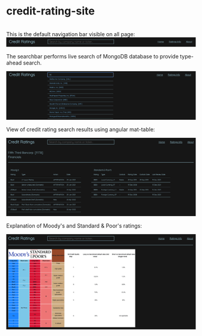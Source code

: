 # credit-rating-site

<br />
This is the default navigation bar visible on all page:

<img src="/example-images/basic.png" alt="Default navbar">
<br />

The searchbar performs live search of MongoDB database to provide type-ahead search.

<img src="/example-images/typeAheadSearch.png" alt="Type-ahead search demo">
<br />

View of credit rating search results using angular mat-table:

<img src="/example-images/results.png" alt="Credit rating search results view">
<br />

Explanation of Moody's and Standard & Poor's ratings:

<img src="/example-images/ratingsExplanation.png" alt="Chart explaining how to compare ratings between different agencies">
